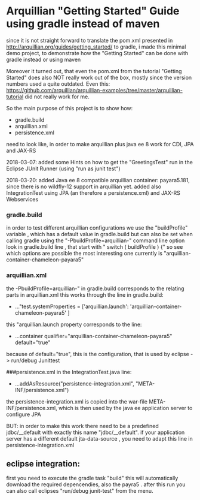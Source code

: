 # Arquillian "Getting Started" Guide using gradle instead of maven
since it is not straight forward to translate the pom.xml presented in http://arquillian.org/guides/getting_started/ to gradle, i made this minimal demo project, to demonstrate how the "Getting Started" can be done with gradle instead or using maven

Moreover it turned out, that even the pom.xml from the tutorial "Getting Started" does also NOT really work out of the box, mostly since the version numbers used a quite outdated. Even this:  https://github.com/arquillian/arquillian-examples/tree/master/arquillian-tutorial  did not really work for me.

So the main purpose of this project is to show how:

- gradle.build
- arquillian.xml
- persistence.xml

need to look like, in order to make arquillian plus java ee 8 work for CDI, JPA and JAX-RS

2018-03-07: added some Hints on how to get the "GreetingsTest" run in the Eclipse JUnit Runner (using "run as junit test")

2018-03-20: added Java ee 8 compatible arquillian container: payara5.181, since there is no wildfly-12 support in arquillian yet. 
added also IntegrationTest using JPA (an therefore a persistence.xml) and JAX-RS Webservices 

### gradle.build
in order to test different arquillian configurations we use the "buildProfile" variable , which has a default value in gradle.build but can also be set when calling gradle using the "-PbuildProfile=arquillian-<whatever>" command line option
look in gradle.build line , that start with "  switch ( buildProfile ) {" so see which options are possible
the most interesting one currently is "arquillian-container-chameleon-payara5" 

### arquillian.xml
the -PbuildProfile=arquillian-<whatever>"  in gradle.build corresponds to the relating parts in arquillian.xml
this works through the line in gradle.build:
- ..."test.systemProperties = ['arquillian.launch': 'arquillian-container-chameleon-payara5'	]	

this "arquillian.launch property corresponds to the line: 
- ...container qualifier="arquillian-container-chameleon-payara5" default="true"

because of default="true", this is the configuration, that is used by eclipse -> run/debug Junittest

###persistence.xml
in the IntegrationTest.java  line: 

- ...addAsResource("persistence-integration.xml", "META-INF/persistence.xml")

the persistence-integration.xml is copied into the war-file META-INF/persistence.xml, which is then used by the java ee application server to configure JPA

BUT: in order to make this work there need to be a predefined <jta-data-source>jdbc/__default</jta-data-source> with exactly this name "jdbc/__default". 
if your application server has a different default jta-data-source , you need to adapt this line in persistence-integration.xml

## eclipse integration:
first you need to execute the gradle task "build"  this will automatically download the required depencendies, also the payra5 . after this run you can also call eclipses "run/debug junit-test" from the menu.
 	

